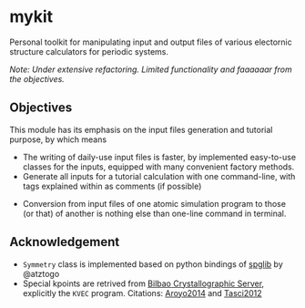 # mykit

Personal toolkit for manipulating input and output files of various electornic structure calculators for periodic systems.

*Note: Under extensive refactoring. Limited functionality and faaaaaar from the objectives.*

## Objectives

<!-- *This python module has no intention, and is definitely unable to compete with the repsected [ASE](https://wiki.fysik.dtu.dk/ase/) module.*-->

This module has its emphasis on the input files generation and tutorial purpose, by which means

- The writing of daily-use input files is faster, by implemented easy-to-use classes for the inputs, equipped with many convenient factory methods.
- Generate all inputs for a tutorial calculation with one command-line, with tags explained within as comments (if possible)
<!-- - A series of calculations can be run by statements within a python script, as in [ASE](https://wiki.fysik.dtu.dk/ase/). And it also provides an 
    alternative to run in a bash script, with each command line a self-explained -->
- Conversion from input files of one atomic simulation program to those (or that) of another is nothing else than one-line command in terminal.

## Acknowledgement

- `Symmetry` class is implemented based on python bindings of [spglib](https://atztogo.github.io/spglib/python-spglib.html) by @atztogo
- Special kpoints are retrived from [Bilbao Crystallographic Server](http://www.cryst.ehu.es), explicitly the `KVEC` program. Citations: [Aroyo2014](doi:10.1107/S205327331303091X) and [Tasci2012](doi:10.1051/epjconf/20122200009)


<!-- Currently partially supported codes:

- [VASP](http://www.vasp.at/)
- [WIEN2K](http://susi.theochem.tuwien.ac.at/)
- [ABINIT](https://www.abinit.org/) -->
